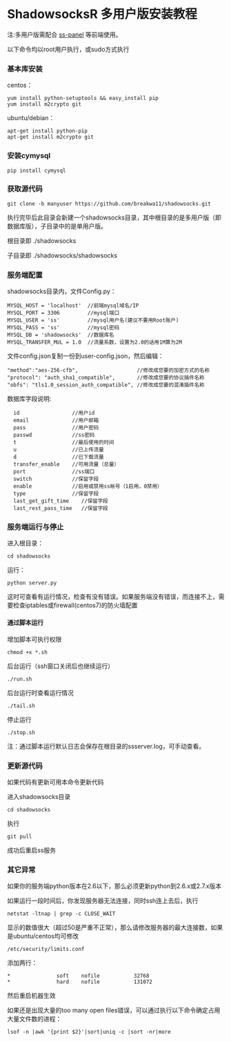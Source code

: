 # ShadowsocksR 多用户版安装教程 #
注:多用户版需配合 [ss-panel] 等前端使用。


以下命令均以root用户执行，或sudo方式执行

### 基本库安装 ###
centos： 
```
yum install python-setuptools && easy_install pip
yum install m2crypto git
```
ubuntu/debian： 
```
apt-get install python-pip
apt-get install m2crypto git
```
### 安装cymysql ###

    pip install cymysql

### 获取源代码 ###
`git clone -b manyuser https://github.com/breakwa11/shadowsocks.git`

执行完毕后此目录会新建一个shadowsocks目录，其中根目录的是多用户版（即数据库版），子目录中的是单用户版。

根目录即 ./shadowsocks

子目录即 ./shadowsocks/shadowsocks 


### 服务端配置 ###
shadowsocks目录内，文件Config.py： 
```
MYSQL_HOST = 'localhost'  //前端mysql域名/IP
MYSQL_PORT = 3306         //mysql端口
MYSQL_USER = 'ss'         //mysql用户名(建议不要用Root账户)
MYSQL_PASS = 'ss'         //mysql密码
MYSQL_DB = 'shadowsocks'  //数据库名
MYSQL_TRANSFER_MUL = 1.0  //流量系数，设置为2.0的话用1M算为2M
```
文件config.json复制一份到user-config.json，然后编辑： 
```
"method":"aes-256-cfb",                   //修改成您要的加密方式的名称
"protocol": "auth_sha1_compatible",       //修改成您要的协议插件名称
"obfs": "tls1.0_session_auth_compatible", //修改成您要的混淆插件名称
```

数据库字段说明:
```
  id                 //用户id
  email              //用户邮箱
  pass               //用户密码
  passwd             //ss密码
  t                  //最后使用的时间
  u                  //已上传流量
  d                  //已下载流量
  transfer_enable    //可用流量（总量）
  port               //ss端口
  switch             //保留字段
  enable             //启用或禁用ss帐号（1启用，0禁用）
  type               //保留字段
  last_get_gift_time    //保留字段
  last_rest_pass_time   //保留字段
```

### 服务端运行与停止 ###

进入根目录：
    
    cd shadowsocks
 
运行：
    
    python server.py

这时可查看有运行情况，检查有没有错误。如果服务端没有错误，而连接不上，需要检查iptables或firewall(centos7)的防火墙配置

#### 通过脚本运行 ####

增加脚本可执行权限 

`chmod +x *.sh`

后台运行（ssh窗口关闭后也继续运行） 

`./run.sh`

后台运行时查看运行情况 

`./tail.sh`

停止运行 

`./stop.sh`

注：通过脚本运行默认日志会保存在根目录的ssserver.log，可手动查看。

### 更新源代码 ###
如果代码有更新可用本命令更新代码

进入shadowsocks目录 

`cd shadowsocks` 

执行 

`git pull` 

成功后重启ss服务

### 其它异常 ###
如果你的服务端python版本在2.6以下，那么必须更新python到2.6.x或2.7.x版本

如果运行一段时间后，你发现服务器无法连接，同时ssh连上去后，执行 

`netstat -ltnap | grep -c CLOSE_WAIT` 

显示的数值很大（超过50是严重不正常），那么请修改服务器的最大连接数，如果是ubuntu/centos均可修改 

`/etc/security/limits.conf` 

添加两行： 
```
*               soft    nofile           32768
*               hard    nofile           131072
```
然后重启机器生效

如果还是出现大量的too many open files错误，可以通过执行以下命令确定占用大量文件数的进程：

`lsof -n |awk '{print $2}'|sort|uniq -c |sort -nr|more`







[ss-panel]:            https://github.com/orvice/ss-panel